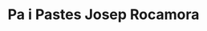 ---
title: "Pa i Pastes Josep Rocamora"
url: /barcelona/pa-i-pastes-josep-rocamora/
shop: Bäckerei
---